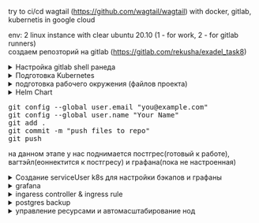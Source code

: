 try to ci/cd wagtail (https://github.com/wagtail/wagtail) with docker, gitlab, kubernetis in google cloud

env: 2 linux instance with clear ubuntu 20.10 (1 - for work, 2 - for gitlab runners)  
создаем репозторий на gitlab (https://gitlab.com/rekusha/exadel_task8)  

<details><summary>Настройка gitlab shell ранеда </summary>  
установка шелл ранера описывается на странице документации (https://docs.gitlab.com/runner/install/linux-repository.html)  
установка производится на подготовленном инстансе для ранеров (ubuntu 20.10 чистая установка)

<pre>
$ curl -L "https://packages.gitlab.com/install/repositories/runner/gitlab-runner/script.deb.sh" | sudo bash
$ sudo apt-get install gitlab-runner
$ sudo gitlab-runner register
вносим данные для регистрации ранера
https://gitlab.com/
токен которій получаете в гитлаб репозитории Settings - CI/CD - Runners - Specific runners - And this registration token: (там же передвинуть ползунок для отключения использования общедоступных ранеров)
gitlab-runner - описание ранера
shell2test - тэг ранера по которому можно будет назначить работу конкретно на этот ранер
shell - указываем экзекьютора который будет выполнятся на ранере

> Runner registered successfully.

так как в проекте подразумевается использование доккера, то ставим и докер
$ sudo apt-get update
$ sudo apt-get install -y apt-transport-https ca-certificates curl gnupg lsb-release
$ curl -fsSL https://download.docker.com/linux/ubuntu/gpg | sudo gpg --dearmor -o /usr/share/keyrings/docker-archive-keyring.gpg
$ echo "deb [arch=amd64 signed-by=/usr/share/keyrings/docker-archive-keyring.gpg] https://download.docker.com/linux/ubuntu $(lsb_release -cs) stable" | sudo tee /etc/apt/sources.list.d/docker.list > /dev/null
$ sudo apt-get update && sudo apt-get install docker-ce docker-ce-cli containerd.io
$ sudo groupadd docker
$ sudo usermod -aG docker $USER 
$ sudo usermod -aG docker gitlab-runner
$ newgrp docker 
$ sudo systemctl enable docker.service && sudo systemctl enable containerd.service
$ sudo EDITOR=nano visudo

в конец файла добавить строку
gitlab-runner ALL=(ALL:ALL) NOPASSWD:ALL

sudo passwd gitlab-runner - устанавливаем пароль на ранера

>> passwd: password updated successfully
</pre></details>

<details><summary>Подготовка Kubernetes </summary>  

Используем GoogleCloud.  
После создания аккаунта и активации службы ComputerEngine(Virtual Machines) необходимо установить google cloud sdk. (на обеих инстансах /ранер и "рабочая")  
<pre>
$ echo "deb [signed-by=/usr/share/keyrings/cloud.google.gpg] https://packages.cloud.google.com/apt cloud-sdk main" | sudo tee -a /etc/apt/sources.list.d/google-cloud-sdk.list
$ sudo apt-get install -y apt-transport-https ca-certificates gnupg
$ curl https://packages.cloud.google.com/apt/doc/apt-key.gpg | sudo apt-key --keyring /usr/share/keyrings/cloud.google.gpg add -
$ sudo apt-get update && sudo apt-get install -y google-cloud-sdk
$ gcloud init


соглашаемся залогиниться в нужную учетку
переходим по ссылке
логинимся в нужную учетную запись гугла
соглашаемся с предоставлением ресурсов
копируем ответную строку и вставляем в поле нп клиенте
после чего соглашаемся выбрать регион и указываем на нужный нам регион (14)

>> Your project default Compute Engine zone has been set to [europe-west4-a].
>> You can change it by running [gcloud config set compute/zone NAME].
>>
>> Your project default Compute Engine region has been set to [europe-west4].
>>You can change it by running [gcloud config set compute/region NAME].
>>
>> Created a default .boto configuration file at [/root/.boto]. See this file and
>> [https://cloud.google.com/storage/docs/gsutil/commands/config] for more
>> information about configuring Google Cloud Storage.
>> Your Google Cloud SDK is configured and ready to use!


Активируем Kubernetes:
$ gcloud services enable container.googleapis.com

Устанавливаем kubectl: (на обеих машинах)
$ sudo apt install kubectl

Устанавливаем Helm Charts: (на обеих машинах)
$ wget https://get.helm.sh/helm-v3.6.3-linux-amd64.tar.gz
$ tar -xf helm-v3.6.3-linux-amd64.tar.gz
$ sudo mv linux-amd64/helm /bin/ && rm -rf /linux-amd64/ && rm helm-v3.6.3-linux-amd64.tar.gz

создаем кластер:
$ gcloud container clusters create task8

$ gcloud container clusters get-credentials task8 !!!!!!!!!!!!!!!!!!!!! подтягивает конфиг если он не подтянулся автоматом
</pre></details>

<details><summary>подготовка рабочего окружения (файлов проекта)</summary>
клонируем репозиторий на локальную машину  
  <pre>
  $ mkdir task8 && cd task8
  $ git clone https://gitlab.com/rekusha/exadel_task8.git  
  </pre>
перемещаемся в папку репозитория  
  <pre>
  $ cd exadel_task8  
  </pre>
  
подготавливаем файлы приложения:  
<pre>
$ sudo apt update
$ sudo apt install python3-pip python3-venv 
$ python3 -m venv venv  
$ source venv/bin/activate  
$ pip install --upgrade pip  
$ pip install wagtail  
$ wagtail start app  
$ deactivate  
$ rm -r venv/  

>>>> одной строкой: sudo apt update && sudo apt install python3-pip python3-venv && python3 -m venv venv && source venv/bin/activate && pip install --upgrade pip && pip install wagtail && wagtail start app && deactivate && rm -r venv/
</pre>

  Добавим зависимость для работы прилодения с postgresql  
<pre>
$ echo 'psycopg2-binary==2.8.6' >> app/requirements.txt
</pre>

<details><summary>$ nano app/app/settings/base.py</summary>
изменить секцию DATABASE на:
<pre>
DATABASES = {
    'default': {
        'ENGINE': os.environ.get("SQL_ENGINE"),
        'NAME': os.environ.get("SQL_DATABASE"),
        'USER': os.environ.get("SQL_USER"),
        'PASSWORD': os.environ.get("SQL_PASSWORD"),
        'HOST': os.environ.get("SQL_HOST"),
        'PORT': os.environ.get("SQL_PORT"),
    }
}
</pre></details>

<details><summary>$ nano app/Dockerfile (образ по умолчанию может не существовать, поэтому меняем)</summary>
change FROM to:
<pre>
python:3.9.6-slim-buster
</pre></details>

<details><summary>$ nano app/.env.test (минимальное тестовое окружение для проверки образа после сборки)</summary>
<pre>
DEBUG=True
DJANGO_ALLOWED_HOSTS=localhost 127.0.0.1 [::1]
SQL_ENGINE=django.db.backends.sqlite3
SQL_DATABASE=DemoBase
SQL_USER=$SQL_USER
SQL_PASSWORD=$SQL_PASSWORD
</pre></details>

<details><summary> подготовка контейнера nginx (думаю потом можно будет перенести настройку в кубернетис с помощю конфигов)</summary>
<pre>
$ mkdir -p config/nginx
$ nano config/nginx/nginx.conf
</pre>

<pre>
upstream app {server app:8000;}

server {listen 80;
	location / {proxy_pass http://app;}
#	location /static/ {alias /home/app/static/;}
}
</pre>

<pre>
$ nano config/nginx/Dockerfile
</pre>

<pre>
FROM nginx:1.19.0-alpine

COPY ./nginx.conf /etc/nginx/conf.d/default.conf
</pre></details>

<details><summary> gitlab переменные окружения</summary>  
Для сборки и проверки работы нашего образа, нам понадобятся некоторые переменные, которые не зотелось бы светить в коде, поэтому добавим их в переменные окружения гитлаба
<pre>
settings - CI/CD - Variables - Add variable
SQL_USER: demouser
SQL_PASSWORD: DemoPass
POSTGRES_USER: demouser
POSTGRES_PASSWORD: DemoPass
SECRET_KEY: [Your SECRET_KEY]
</pre></details>
	
<details><summary>$ nano .gitlab-ci.yml (подготовка пайплайна для CI)</summary>
	
<pre>
variables:
  RUNNNER_INSTANCE_URL: http://localhost:8000/
  STATUS_CODE: '200'
  APP_NAME: app
  CI_GROUP: rekusha
  CI_REP_NAME: exadel_task8
  TEST_CONTAINER: container1 
  KUBER_CLUSTER_NAME: project8
  KUBER_PROJECT_NAME: app

stages:
  - build
  - test
  - deploy

build_job:
  stage: build
  script:
    - docker build -t $CI_REGISTRY/$CI_GROUP/$CI_REP_NAME/$APP_NAME:latest app/
  tags:
     - shell2test
     
unit_test:
  stage: test
  script:
    - docker run -i --rm --env-file app/.env.test -p 8000:8000 $CI_REGISTRY/$CI_GROUP/$CI_REP_NAME/$APP_NAME:latest python3 manage.py test
  tags:
     - shell2test

status_code_test:
  stage: test
  script:
    - docker run -d --rm --env-file app/.env.test -p 8000:8000 --name $TEST_CONTAINER $CI_REGISTRY/$CI_GROUP/$CI_REP_NAME/$APP_NAME:latest
    - sleep 20
    - export RESPONSE=$(curl --write-out "%{http_code}\n" --silent --output /dev/null $RUNNNER_INSTANCE_URL)
    - echo $RESPONSE
    - docker stop $TEST_CONTAINER
    - if [ $RESPONSE -eq $STATUS_CODE ]; then echo 'app response is correct'; else echo 'Something is wrong'; exit 1; fi

  tags:
     - shell2test

push_to_repository:
  stage: deploy
  script:
    - docker login -u $CI_REGISTRY_USER -p $CI_REGISTRY_PASSWORD $CI_REGISTRY
    - docker push $CI_REGISTRY/$CI_GROUP/$CI_REP_NAME/$APP_NAME:latest
    - docker tag $CI_REGISTRY/$CI_GROUP/$CI_REP_NAME/$APP_NAME:latest $CI_REGISTRY/$CI_GROUP/$CI_REP_NAME/$APP_NAME:$CI_COMMIT_SHORT_SHA
    - docker push $CI_REGISTRY/$CI_GROUP/$CI_REP_NAME/$APP_NAME:$CI_COMMIT_SHORT_SHA
  tags:
     - shell2test

deploy_to_gcloud:
  stage: deploy
  script:
    - kubectl get pods
    - helm upgrade app project-deploy-helm/ --install --set secrets.SQL_USER=$SQL_USER,secrets.SQL_PASSWORD=$SQL_PASSWORD,secrets.POSTGRES_USER=$POSTGRES_USER,secrets.POSTGRES_PASSWORD=$POSTGRES_PASSWORD,secrets.SECRET_KEY=$SECRET_KEY
  tags:
     - shell2test

</pre></details></details>

<details><summary> Helm Chart </summary>
	
<pre>
mkdir -p project-deploy-helm/templates
</pre>
<details><summary> nano project-deploy-helm/Chart.yaml </summary>

<pre>
apiVersion: v2
name: Project-task8-Deploy
description: Deploy with Kuber
type: application
version: 0.1.0
appVersion: "1.0"

keywords:
   - postgresql
   - wagtail

maintainers:
   - giturl: https://gitlab.com/rekusha/exadel_task8
   - container_registory: https://gitlab.com/rekusha/exadel_task8/container_registry
</pre></details>
<details><summary> nano project-deploy-helm/values.yaml </summary>
	
<pre>
#docker images:
containers:
  db_image: postgres:latest
  app_image: registry.gitlab.com/rekusha/exadel_task8/app
  grafana_image: grafana/grafana

#db default values 
db: 
  name: postgresql-db
  replicas: 1
  storage: 1Gi 
  env:
    postgres_db: demo_wagtail
    secret: task8-secret
  service:
    name: service-postgresql-db
    port: 5432
    targetPort: 5432

#wagtail default values 
app:
  name: wagtail
  env:
    sql_engine: django.db.backends.postgresql_psycopg2
    debug: '"true"'
    allowed_hosts: localhost 127.0.0.1 [::1]
    sql_port: '"5432"'
  service:
    name: service-wagtail
    port: 8000
    targetPort: 8000
  hpa:  
    minReplicas: 2
    maxReplicas: 4
    resource:
      cpu: 90

#grafana default values
grafana: 
  name: grafana
  replicas: 1
  service:
    name: service-grafana
    port: 3000
    targetPort: 3000

secrets:
  SQL_USER: user
  SQL_PASSWORD: password
  POSTGRES_USER: user
  POSTGRES_PASSWORD: password
  SECRET_KEY: aslgkjaklgjf

</pre></details>
<details><summary> nano project-deploy-helm/templates/deployment.yaml </summary>
	
<pre>
# PostgreSQL StatefulSet
apiVersion: apps/v1
kind: StatefulSet
metadata:
  name: {{ .Values.db.name }}
spec:
  serviceName: {{ .Values.db.name }}-service
  selector:
    matchLabels:
      app: {{ .Values.db.name }}
  replicas: {{ .Values.db.replicas }}
  template:
    metadata:
      labels:
        app: {{ .Values.db.name }}
    spec:
      containers:
        - name: {{ .Values.db.name }}
          image: {{ .Values.containers.db_image }}
          volumeMounts:
            - name: {{ .Values.db.name }}-disk
              mountPath: /data
          env:
            - name: POSTGRES_DB
              value: {{ .Values.db.env.postgres_db }}
            - name: POSTGRES_USER
              valueFrom:
                secretKeyRef:
                  name: {{ .Values.db.env.secret }}
                  key: POSTGRES_USER
            - name: POSTGRES_PASSWORD
              valueFrom:
                secretKeyRef:
                  name: {{ .Values.db.env.secret }}
                  key: POSTGRES_PASSWORD
        #    - name: POSTGRES_PASSWORD
        #      value: testpassword
        #    - name: PGDATA
        #      value: /data/pgdata
  # Volume Claim
  volumeClaimTemplates:
    - metadata:
        name: {{ .Values.db.name }}-disk
      spec:
        accessModes: ["ReadWriteOnce"]
        resources:
          requests:
            storage: {{ .Values.db.storage }}

--- 
# wagtail Deployment
apiVersion: apps/v1
kind: Deployment
metadata:
  name: {{ .Values.app.name }}
spec:
  selector:
    matchLabels:
      project: {{ .Values.app.name }}
 # replicas: 2
  template: 
    metadata:
      labels:
        project: {{ .Values.app.name }}
    spec:
      containers:
        - name: {{ .Values.app.name }}
          image: {{ .Values.containers.app_image }}
          env:
            - name: DEBUG
              value: {{ .Values.app.env.debug }}
            - name: DJANGO_ALLOWED_HOSTS
              value: {{ .Values.app.env.allowed_hosts }}
            - name: SQL_ENGINE
              value: {{ .Values.app.env.sql_engine }}
            - name: SQL_DATABASE
              value: {{ .Values.db.env.postgres_db }}
            - name: SQL_USER
              valueFrom:
                secretKeyRef:
                  name: {{ .Values.db.env.secret }}
                  key: SQL_USER
            - name: SQL_PASSWORD
              valueFrom:
                secretKeyRef:
                  name: {{ .Values.db.env.secret }}
                  key: SQL_PASSWORD
            - name: SQL_HOST
              value: {{ .Values.db.service.name }}
            - name: SQL_PORT
              value: {{ .Values.app.env.sql_port }}

---
# Grafana Deployment
apiVersion: apps/v1
kind: Deployment
metadata:
  name: {{ .Values.grafana.name }}
spec:
  selector:
    matchLabels:
      project: {{ .Values.grafana.name }}
  replicas: {{ .Values.grafana.replicas }}
  template: 
    metadata:
      labels:
        project: {{ .Values.grafana.name }}
    spec:
      containers:
        - name: {{ .Values.grafana.name }}
          image: {{ .Values.containers.grafana_image }}    

</pre></details>
<details><summary> nano project-deploy-helm/templates/hpa-v2.yaml </summary>

<pre>
apiVersion: autoscaling/v2beta1
kind: HorizontalPodAutoscaler
metadata:
  name: {{ .Values.app.name }}-scaling
spec:
  scaleTargetRef:
    apiVersion: apps/v2beta1v1
    kind: Deployment
    name: {{ .Values.app.name }}
  minReplicas: {{ .Values.app.hpa.minReplicas }}
  maxReplicas: {{ .Values.app.hpa.maxReplicas }}
  metrics:
  - type: Resource
    resource:
      name: cpu
      targetAverageUtilization: {{ .Values.app.hpa.resource.cpu }}
</pre></details>
<details><summary> nano project-deploy-helm/templates/secret.yaml </summary>
<pre>
---
apiVersion: v1
kind: Secret
metadata:
  name: task8-secret
type: Opaque
data:
  SQL_USER: {{ .Values.secrets.SQL_USER | b64enc }}
  SQL_PASSWORD: {{ .Values.secrets.SQL_PASSWORD | b64enc }}
  POSTGRES_USER: {{ .Values.secrets.POSTGRES_USER | b64enc }}
  POSTGRES_PASSWORD: {{ .Values.secrets.POSTGRES_PASSWORD | b64enc }}
  SECRET_KEY: {{ .Values.secrets.SECRET_KEY | b64enc }}

</pre></details>
<details><summary> nano project-deploy-helm/templates/service.yaml </summary>
	
<pre>
# PostgreSQL StatefulSet Service
apiVersion: v1
kind: Service
metadata:
  name: {{ .Values.db.service.name }}
spec:
  selector:
    app: {{ .Values.db.name }}
  type: LoadBalancer
  ports:
    - port: {{ .Values.db.service.port }}
      targetPort: {{ .Values.db.service.targetPort }}

--- 
apiVersion: v1
kind: Service
metadata:
  name: {{ .Values.app.service.name }}
spec:
  selector:
    project: {{ .Values.app.name }}
  type: LoadBalancer
  ports:
    - port: {{ .Values.app.service.port }}
      targetPort: {{ .Values.app.service.targetPort }}

--- 
apiVersion: v1
kind: Service
metadata:
  name: {{ .Values.grafana.service.name }}
spec:
  selector:
    project: {{ .Values.grafana.name }}
  type: LoadBalancer
  ports:
    - port: {{ .Values.grafana.service.port }}
      targetPort: {{ .Values.grafana.service.targetPort }}

</pre></details></details>
	
<pre>
git config --global user.email "you@example.com"
git config --global user.name "Your Name"
git add .
git commit -m "push files to repo"
git push
</pre>

на данном этапе у нас поднимается постгрес(готовый к работе), вагтэйл(еоннектится к постгресу) и графана(пока не настроенная)  

<details><summary> Создание serviceUser k8s для настройки бэкапов и графаны </summary>

<pre>
$ gcloud iam service-accounts create serviceuser  - создаст пользователя task8serviceuser 
Created service account [task8serviceuser].


соотнесем созданного пользователя с проектом и назначим ему нужные привилегии
$ gcloud projects add-iam-policy-binding exadel-task-8 --member="serviceAccount:task8serviceuser@exadel-task-8.iam.gserviceaccount.com" --role="roles/owner"
-----------
Updated IAM policy for project [exadel-task-8].
bindings:
...
- members:
  - serviceAccount:task8serviceuser@exadel-task-8.iam.gserviceaccount.com
  - user:rekusha@gmail.com
  role: roles/owner
...
etag: BwXIVswMbOY=
version: 1

-----------


генерируем файл ключей для доступа соданного пользователя к проекту
$ gcloud iam service-accounts keys create task8key.json --iam-account=task8serviceuser@exadel-task-8.iam.gserviceaccount.com
-----------
created key [6667e5c0332c4427fd5e61f7a997e162d8ff65db] of type [json] as [task8key.json] for [task8serviceuser@exadel-task-8.iam.gserviceaccount.com]
-----------


в итоге у нас есть файл с кредами для аутентификации от имени созданного пользователя
$ cat task8key.json
-----------
{
  "type": "service_account",
  "project_id": "exadel-task-8",
  "private_key_id": "8afc59f7c32614db04f72eee4509ceab931a3878",
  "private_key": "-----BEGIN PRIVATE KEY-----|-----END PRIVATE KEY-----",
  "client_email": "task8serviceuser@exadel-task-8.iam.gserviceaccount.com",
  "client_id": "100352356826156311325",
  "auth_uri": "https://accounts.google.com/o/oauth2/auth",
  "token_uri": "https://oauth2.googleapis.com/token",
  "auth_provider_x509_cert_url": "https://www.googleapis.com/oauth2/v1/certs",
  "client_x509_cert_url": "https://www.googleapis.com/robot/v1/metadata/x509/backupuser%40exadel-task-8.iam.gserviceaccount.com"
}
-----------


$ kubectl create secret generic task8backup --from-file=key.json=task8key.json (копируем ключи в секреты кубернетиса)
$ rm task8key.json - стираем файл ключей чтоб не утекли случайно

</pre></details>



<details><summary> grafana </summary>

<pre>
</pre>
</details>

<details><summary> ingaress controller & ingress rule </summary>

если просто - то:

<pre>
$ kubectl create clusterrolebinding cluster-admin-binding --clusterrole cluster-admin --user $(gcloud config get-value account)
$ kubectl apply -f https://raw.githubusercontent.com/kubernetes/ingress-nginx/controller-v0.48.1/deploy/static/provider/cloud/deploy.yaml
</pre>
	
этим финтом мы присвоим нужные роли аккаунту (нашему) и установим из репозитория под самого контроллера, сервис и внешний лоад балансер  
останется лишь создать ингресс в котором описать правила маршрутизации трафика устраивающие нас

<details><summary> nano project-deploy-helm/templates/ingress.yaml </summary>
	
<pre>
apiVersion: networking.k8s.io/v1
kind: Ingress
metadata:
  name: ingress-wildcard-host
spec:
  rules:
  - host: "grafana.task8exadel.pp.ua"
    http:
      paths:
      - path: /
        pathType: Prefix
        backend:
          service:
            name: {{ .Values.grafana.service.name }}
            port:
              number: {{ .Values.grafana.service.port }}
  - host: "task8exadel.pp.ua"
    http:
      paths:
      - path: /
        pathType: Prefix
        backend:
          service:
            name: {{ .Values.app.service.name }}
            port:
              number: {{ .Values.app.service.port }}
  - host:
    http:
      paths:
      - path: /monitoring
        pathType: Prefix
        backend:
          service:
            name: {{ .Values.grafana.service.name }}
            port:
              number: {{ .Values.grafana.service.port }}
  - host: 
    http:
      paths:
      - path: /
        pathType: Prefix
        backend:
          service:
            name: {{ .Values.app.service.name }}
            port:
              number: {{ .Values.app.service.port }}
</pre>
</details>

</details>


<details><summary> postgres backup </summary>
	
<pre>
Для хранения бэкапов следует создать корзину
$ gsutil mb -l europe-west4 gs://task8backup
Creating gs://task8backup/...
</pre>
	
для того чтобы выполнять резервное копирование надо создать CronJob которая будет понимать заранее подготовленный докер образ и передавать ему переменные необходимые для монтирования корзины созданной шагом выше и создания дампа бд после подключения к нужному ресурсу. для этого создадим Dockerfile собирающий все необходимое в одном контейнере и скрипт выполняющий по сути монтирование корзины, создание и запись бэкапа в корзину, отмонтирование корзины

<details><summary> Dockerfile</summary>	
$ mkdir ~task8/exadel_task8/pgbackup2
$ cd ~task8/exadel_task8/pgbackup2  
$ nano Dockerfile  

<pre>
FROM ubuntu:20.04

ENV BACKUP_DIR=/home/postgres/backup
ENV PGTZ=Europe/Kiev

RUN apt-get update
RUN apt-get install -y lsb-release wget gnupg && apt-get clean all
RUN apt install -y vim bash-completion wget
RUN wget --quiet -O - https://www.postgresql.org/media/keys/ACCC4CF8.asc | apt-key add -
RUN echo "deb http://apt.postgresql.org/pub/repos/apt/ `lsb_release -cs`-pgdg main" | tee /etc/apt/sources.list.d/pgdg.list
RUN apt update
RUN apt install -y postgresql-client

RUN lsb_release -c -s > /tmp/lsb_release
RUN GCSFUSE_REPO=$(cat /tmp/lsb_release); echo "deb http://packages.cloud.google.com/apt gcsfuse-$GCSFUSE_REPO main" | tee /etc/apt/sources.list.d/gcsfuse.list
RUN wget -O - https://packages.cloud.google.com/apt/doc/apt-key.gpg | apt-key add -

RUN apt-get update
RUN apt-get install -y gcsfuse

RUN useradd -rm -d /home/postgres -s /bin/bash -g root -G sudo -u 1001 postgres

ADD docker-entrypoint.sh /home/postgres/docker-entrypoint.sh
RUN chmod +x /home/postgres/docker-entrypoint.sh && chown postgres /home/postgres/docker-entrypoint.sh

ENTRYPOINT ["/home/postgres/docker-entrypoint.sh"]

</pre></details>

	
<details><summary> docker-entrypoint.sh</summary>

<pre>
#!/bin/bash
mkdir $BACKUP_DIR
gcsfuse --key-file=$KEY_PATH $BASKET_NAME $BACKUP_DIR
pg_dump --dbname=postgresql://$SQL_USER:$SQL_PASSWORD@$SQL_HOST:$SQL_PORT/$SQL_DB > $BACKUP_DIR/"$SQL_DB-$(date -u +"%FT%H%MZ").sql"
exec fusermount -u $BACKUP_DIR
</pre></details>

<details><summary> собираем образ и пушим его в репозиторий </summary>
	
<pre>
$ docker login -u rekusha -p PASSWORD registry.gitlab.com
$ docker build -t registry.gitlab.com/rekusha/exadel_task8/pgdump:latest ./
$ docker push registry.gitlab.com/rekusha/exadel_task8/pgdump:latest
cd ~/task8/exadel_task8
</pre></details>
  
	
<details><summary> $ nano project-deploy-helm/templates/postgresql-cloud-dump.yaml</summary>
	
<pre>
apiVersion: batch/v1beta1
kind: CronJob
metadata:
  name: postgres-backup
spec:
  schedule: "0 /2 * * *"
  successfulJobsHistoryLimit: 0
  failedJobsHistoryLimit: 0
  jobTemplate:
    spec:
      template:
        spec:
          containers:
          - name: postgres-backup 
            image: registry.gitlab.com/rekusha/exadel_task8/pgdump
	    env:
              - name: KEY_PATH
                value: /var/secrets/key.json
              - name: BASKET_NAME
                value: task8backup
              - name: SQL_USER
	        valueFrom:
                  secretKeyRef:
                    name: {{ .Values.db.env.secret }}
                    key: POSTGRES_USER
              - name: SQL_PASSWORD
                valueFrom:
                  secretKeyRef:
                    name: {{ .Values.db.env.secret }}
                    key: POSTGRES_PASSWORD
              - name: SQL_HOST
                value: {{ .Values.db.service.name }}
              - name: SQL_PORT
                value: {{ .Values.app.env.sql_port }}
              - name: SQL_DB
                value: {{ .Values.db.env.postgres_db }}
            
            securityContext:
              privileged: true
              capabilities:
                add: ["SYS_ADMIN"]
		
            volumeMounts:
              - name: secret-volume
                mountPath: /var/secrets
		
          restartPolicy: Never
          volumes:
            - name: secret-volume
              secret:
                secretName: task8backup
</pre></details>

</details>

<details><summary> управление ресурсами и автомасштабирование нод </summary>

не всегда можно спрогнозировать необходимые мощности для проекта и инфраструктуры и можно столкнуться с ситуацией когда некоторые поды или джобы не будут выполнены по причине достижения предела мозностей процессора или озу  
эта ситуация решается автомасштабированием кластера. активируется автомасштабирование коммандой 
<pre>
gcloud container clusters update task8 --enable-autoscaling --min-nodes 1 --max-nodes 6
</pre>
	
и все бы ничего но для корректной работы поды должны быть дополнены описанием запрашиваемых и максимальных ресурсов
<pre>
spec:
  containers:
    resources:
      limits:
        memory: "200Mi"
        cpu: "0.5"
      requests:
        memory: "50Mi"
        cpu: "0.1"
</pre>	

именно отталкиваясь от максимальных запрошенных ресурсов планировщик распределяет поды до нодам кластера и совершает работу по автомасштабированию и запросу ресурсов для расширения или уменьшения кластера
		
</details>
